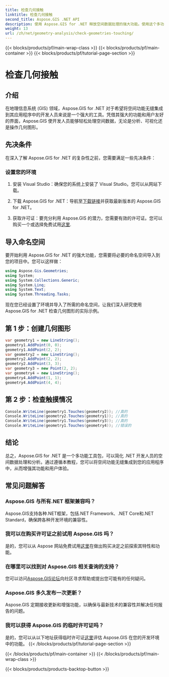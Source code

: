 ```yaml
---
title: 检查几何接触
linktitle: 检查几何接触
second_title: Aspose.GIS .NET API
description: 使用 Aspose.GIS for .NET 释放空间数据处理的强大功能。使用这个多功能工具包将空间功能无缝集成到您的应用程序中。
weight: 13
url: /zh/net/geometry-analysis/check-geometries-touching/
---
```


{{< blocks/products/pf/main-wrap-class >}}
{{< blocks/products/pf/main-container >}}
{{< blocks/products/pf/tutorial-page-section >}}

# 检查几何接触

## 介绍
在地理信息系统 (GIS) 领域，Aspose.GIS for .NET 对于希望将空间功能无缝集成到其应用程序中的开发人员来说是一个强大的工具。凭借其强大的功能和用户友好的界面，Aspose.GIS 使开发人员能够轻松处理空间数据，无论是分析、可视化还是操作几何图形。
## 先决条件
在深入了解 Aspose.GIS for .NET 的复杂性之前，您需要满足一些先决条件：
### 设置您的环境
1. 安装 Visual Studio：确保您的系统上安装了 Visual Studio。您可以从网站下载。
   
2. 下载 Aspose.GIS for .NET：导航至[下载链接](https://releases.aspose.com/gis/net/)并获取最新版本的 Aspose.GIS for .NET。
3. 获取许可证：要充分利用 Aspose.GIS 的潜力，您需要有效的许可证。您可以购买一个或选择免费试用[这里](https://releases.aspose.com/).

## 导入命名空间
要开始利用 Aspose.GIS for .NET 的强大功能，您需要将必要的命名空间导入到您的项目中。您可以这样做：

```csharp
using Aspose.Gis.Geometries;
using System;
using System.Collections.Generic;
using System.Linq;
using System.Text;
using System.Threading.Tasks;
```

现在您已经设置了环境并导入了所需的命名空间，让我们深入研究使用 Aspose.GIS for .NET 检查几何图形的实际示例。
## 第 1 步：创建几何图形
```csharp
var geometry1 = new LineString();
geometry1.AddPoint(0, 0);
geometry1.AddPoint(2, 2);
var geometry2 = new LineString();
geometry2.AddPoint(2, 2);
geometry2.AddPoint(3, 3);
var geometry3 = new Point(2, 2);
var geometry4 = new LineString();
geometry4.AddPoint(1, 1);
geometry4.AddPoint(4, 4);
```
## 第 2 步：检查触摸情况
```csharp
Console.WriteLine(geometry1.Touches(geometry2)); //真的
Console.WriteLine(geometry2.Touches(geometry1)); //真的
Console.WriteLine(geometry1.Touches(geometry3)); //真的
Console.WriteLine(geometry1.Touches(geometry4)); //错误的
```

## 结论
总之，Aspose.GIS for .NET 是一个多功能工具包，可以简化 .NET 开发人员的空间数据处理和分析。通过遵循本教程，您可以将空间功能无缝集成到您的应用程序中，从而增强其功能和用户体验。
## 常见问题解答
### Aspose.GIS 与所有.NET 框架兼容吗？
Aspose.GIS支持各种.NET框架，包括.NET Framework、.NET Core和.NET Standard，确保跨各种开发环境的兼容性。
### 我可以在购买许可证之前试用 Aspose.GIS 吗？
是的，您可以从 Aspose 网站免费试用[这里](https://purchase.aspose.com/temporary-license/)在做出购买决定之前探索其特性和功能。
### 在哪里可以找到对 Aspose.GIS 相关查询的支持？
您可以访问[Aspose.GIS论坛](https://forum.aspose.com/c/gis/33)向社区寻求帮助或提出您可能有的任何疑问。
### Aspose.GIS 多久发布一次更新？
Aspose.GIS 定期接收更新和增强功能，以确保与最新技术的兼容性并解决任何报告的问题。
### 我可以获得 Aspose.GIS 的临时许可证吗？
是的，您可以从以下地址获得临时许可证[这里](https://purchase.aspose.com/temporary-license/)评估 Aspose.GIS 在您的开发环境中的功能。
{{< /blocks/products/pf/tutorial-page-section >}}

{{< /blocks/products/pf/main-container >}}
{{< /blocks/products/pf/main-wrap-class >}}

{{< blocks/products/products-backtop-button >}}
